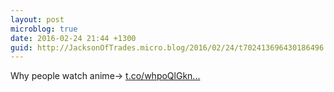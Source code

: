 ```yaml
---
layout: post
microblog: true
date: 2016-02-24 21:44 +1300
guid: http://JacksonOfTrades.micro.blog/2016/02/24/t702413696430186496.html
---
```

Why people watch anime→ [t.co/whpoQlGkn...](https://t.co/whpoQlGknI)
